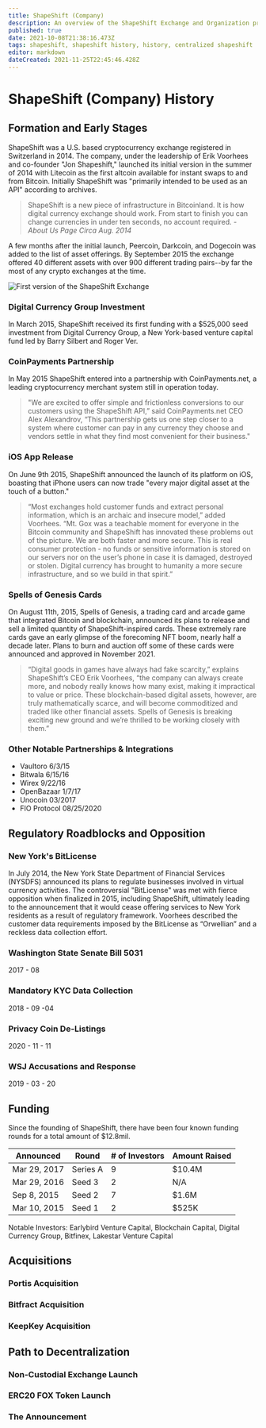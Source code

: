 ```yaml
---
title: ShapeShift (Company)
description: An overview of the ShapeShift Exchange and Organization pre-decentralization. 
published: true
date: 2021-10-08T21:38:16.473Z
tags: shapeshift, shapeshift history, history, centralized shapeshift
editor: markdown
dateCreated: 2021-11-25T22:45:46.428Z
---
```


# ShapeShift (Company) History

## Formation and Early Stages

ShapeShift was a U.S. based cryptocurrency exchange registered in Switzerland in 2014. The company, under the leadership of Erik Voorhees and co-founder "Jon Shapeshift," launched its initial version in the summer of 2014 with Litecoin as the first altcoin available for instant swaps to and from Bitcoin. Initially ShapeShift was "primarily intended to be used as an API" according to archives.

> ShapeShift is a new piece of infrastructure in Bitcoinland. It is how digital currency exchange should work. From start to finish you can change currencies in under ten seconds, no account required. - *About Us Page Circa Aug. 2014*

A few months after the initial launch, Peercoin, Darkcoin, and Dogecoin was added to the list of asset offerings. By September 2015 the exchange offered 40 different assets with over 900 different trading pairs--by far the most of any crypto exchanges at the time.

![First version of the ShapeShift Exchange](https://hackmd.io/_uploads/BkA-K-3dK.png)


### Digital Currency Group Investment

In March 2015, ShapeShift received its first funding with a $525,000 seed investment from Digital Currency Group, a New York-based venture capital fund led by Barry Silbert and Roger Ver. 

### CoinPayments Partnership

In May 2015 ShapeShift entered into a partnership with CoinPayments.net, a leading cryptocurrency merchant system still in operation today. 

> "We are excited to offer simple and frictionless conversions to our customers using the ShapeShift API,” said CoinPayments.net CEO Alex Alexandrov, “This partnership gets us one step closer to a system where customer can pay in any currency they choose and vendors settle in what they find most convenient for their business."

### iOS App Release

On June 9th 2015, ShapeShift announced the launch of its platform on iOS, boasting that iPhone users can now trade "every major digital asset at the touch of a button." 

> “Most exchanges hold customer funds and extract personal information, which is an archaic and insecure model,” added Voorhees. “Mt. Gox was a teachable moment for everyone in the Bitcoin community and ShapeShift has innovated these problems out of the picture. We are both faster and more secure. This is real consumer protection - no funds or sensitive information is stored on our servers nor on the user’s phone in case it is damaged, destroyed or stolen. Digital currency has brought to humanity a more secure infrastructure, and so we build in that spirit.”

### Spells of Genesis Cards

On August 11th, 2015, Spells of Genesis, a trading card and arcade game that integrated Bitcoin and blockchain, announced its plans to release and sell a limited quantity of ShapeShift-inspired cards. These extremely rare cards gave an early glimpse of the forecoming NFT boom, nearly half a decade later. Plans to burn and auction off some of these cards were announced and approved in November 2021. 

>“Digital goods in games have always had fake scarcity,” explains ShapeShift’s CEO Erik Voorhees, “the company can always create more, and nobody really knows how many exist, making it impractical to value or price. These blockchain-based digital assets, however, are truly mathematically scarce, and will become commoditized and traded like other financial assets. Spells of Genesis is breaking exciting new ground and we’re thrilled to be working closely with them.”

### Other Notable Partnerships & Integrations

* Vaultoro 6/3/15
* Bitwala 6/15/16
* Wirex 9/22/16
* OpenBazaar 1/7/17
* Unocoin 03/2017
* FIO Protocol 08/25/2020

## Regulatory Roadblocks and Opposition

### New York's BitLicense

In July 2014, the New York State Department of Financial Services (NYSDFS) announced its plans to regulate businesses involved in virtual currency activities. The controversial "BitLicense" was met with fierce opposition when finalized in 2015, including ShapeShift, ultimately leading to the announcement that it would cease offering services to New York residents as a result of regulatory framework. Voorhees described the customer data requirements imposed by the BitLicense as “Orwellian” and a reckless data collection effort. 

### Washington State Senate Bill 5031

2017 - 08

### Mandatory KYC Data Collection

2018 - 09 -04 

### Privacy Coin De-Listings

2020 - 11 - 11

### WSJ Accusations and Response

2019 - 03 - 20

## Funding

Since the founding of ShapeShift, there have been four known funding rounds for a total amount of $12.8mil.  

| Announced | Round | # of Investors | Amount Raised |
| -------- | -------- | -------- | -------- |
| Mar 29, 2017     | Series A     | 9     | $10.4M|
| Mar 29, 2016     | Seed 3     | 2     | N/A|
| Sep 8, 2015     | Seed 2     | 7     | $1.6M|
| Mar 10, 2015     | Seed 1     | 2     | $525K|

Notable Investors: Earlybird Venture Capital, Blockchain Capital, Digital Currency Group, Bitfinex, Lakestar Venture Capital 

## Acquisitions

### Portis Acquisition

### Bitfract Acquisition

### KeepKey Acquisition

## Path to Decentralization

### Non-Custodial Exchange Launch

### ERC20 FOX Token Launch

### The Announcement
